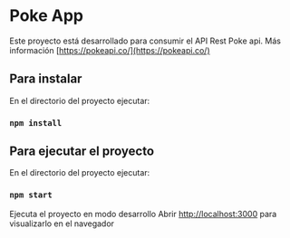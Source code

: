 # Poke App

Este proyecto está desarrollado para consumir el API Rest Poke api. Más información [https://pokeapi.co/](https://pokeapi.co/)

## Para instalar

En el directorio del proyecto ejecutar:

### `npm install`

## Para ejecutar el proyecto

En el directorio del proyecto ejecutar:

### `npm start`

Ejecuta el proyecto en modo desarrollo
Abrir [http://localhost:3000](http://localhost:3000) para visualizarlo en el navegador
